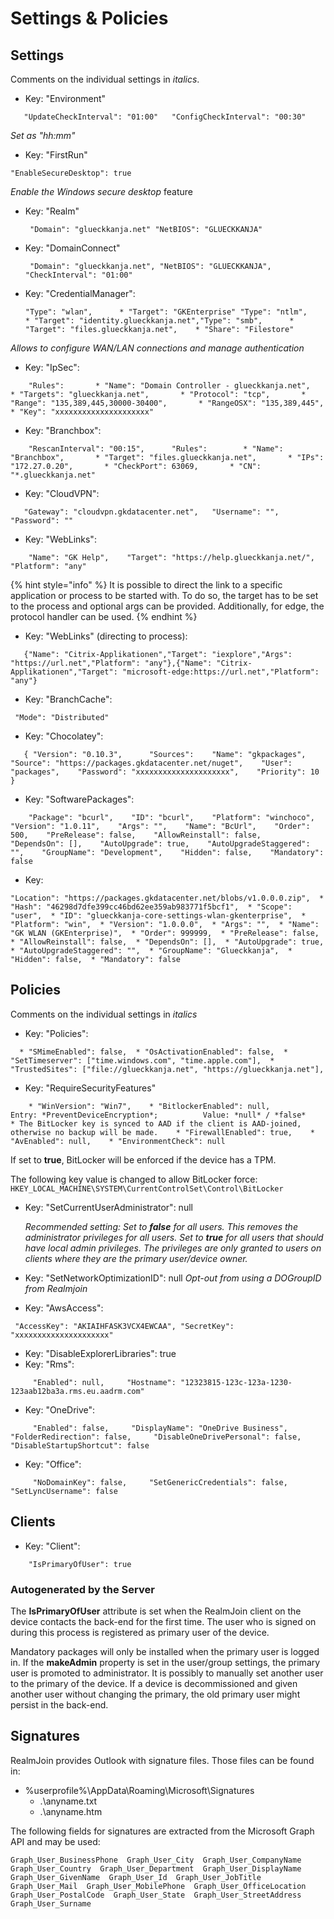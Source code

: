 # Settings & Policies

## Settings

Comments on the individual settings in _italics_.

* Key: "Environment"

```text
   "UpdateCheckInterval": "01:00"   "ConfigCheckInterval": "00:30"
```

_Set as "hh:mm"_

* Key: "FirstRun"

```text
"EnableSecureDesktop": true
```

_Enable the Windows secure desktop_ feature

* Key: "Realm"  


  ```text
   "Domain": "glueckkanja.net" "NetBIOS": "GLUECKKANJA"
  ```

* Key: "DomainConnect"  


  ```text
   "Domain": "glueckkanja.net", "NetBIOS": "GLUECKKANJA", "CheckInterval": "01:00"  
  ```

* Key: "CredentialManager":  


  ```text
  "Type": "wlan",      * "Target": "GKEnterprise" "Type": "ntlm",    * "Target": "identity.glueckkanja.net","Type": "smb",      * "Target": "files.glueckkanja.net",    * "Share": "Filestore"  
  ```

_Allows to configure WAN/LAN connections and manage authentication_

* Key: "IpSec":

```text
    "Rules":       * "Name": "Domain Controller - glueckkanja.net",       * "Targets": "glueckkanja.net",       * "Protocol": "tcp",       * "Range": "135,389,445,30000-30400",       * "RangeOSX": "135,389,445",       * "Key": "xxxxxxxxxxxxxxxxxxxxx"  
```

* Key: "Branchbox":

```text
    "RescanInterval": "00:15",      "Rules":        * "Name": "Branchbox",       * "Target": "files.glueckkanja.net",       * "IPs": "172.27.0.20",       * "CheckPort": 63069,       * "CN": "*.glueckkanja.net"  
```

* Key: "CloudVPN":

```text
   "Gateway": "cloudvpn.gkdatacenter.net",   "Username": "",   "Password": ""  
```

* Key: "WebLinks":

```text
    "Name": "GK Help",    "Target": "https://help.glueckkanja.net/",    "Platform": "any"  
```

{% hint style="info" %}
It is possible to direct the link to a specific application or process to be started with. To do so, the target has to be set to the process and optional args can be provided. Additionally, for edge, the protocol handler can be used.
{% endhint %}

* Key: "WebLinks" \(directing to process\):

```text
   {"Name": "Citrix-Applikationen","Target": "iexplore","Args": "https://url.net","Platform": "any"},{"Name": "Citrix-Applikationen","Target": "microsoft-edge:https://url.net","Platform": "any"}
```

* Key: "BranchCache":

```text
 "Mode": "Distributed"  
```

* Key: "Chocolatey":

```text
   { "Version": "0.10.3",      "Sources":    "Name": "gkpackages",    "Source": "https://packages.gkdatacenter.net/nuget",    "User": "packages",    "Password": "xxxxxxxxxxxxxxxxxxxxx",    "Priority": 10   }
```

* Key: "SoftwarePackages":

```text
    "Package": "bcurl",    "ID": "bcurl",    "Platform": "winchoco",    "Version": "1.0.11",    "Args": "",    "Name": "BcUrl",    "Order": 500,    "PreRelease": false,    "AllowReinstall": false,    "DependsOn": [],    "AutoUpgrade": true,    "AutoUpgradeStaggered": "",    "GroupName": "Development",    "Hidden": false,    "Mandatory": false  
```

* Key:

```text
"Location": "https://packages.gkdatacenter.net/blobs/v1.0.0.0.zip",  * "Hash": "46298d7dfe399cc46bd62ee359ab983771f5bcf1",  * "Scope": "user",  * "ID": "glueckkanja-core-settings-wlan-gkenterprise",  * "Platform": "win",  * "Version": "1.0.0.0",  * "Args": "",  * "Name": "GK WLAN (GKEnterprise)",  * "Order": 999999,  * "PreRelease": false,  * "AllowReinstall": false,  * "DependsOn": [],  * "AutoUpgrade": true,  * "AutoUpgradeStaggered": "",  * "GroupName": "Glueckkanja",  * "Hidden": false,  * "Mandatory": false  
```

## Policies

Comments on the individual settings in _italics_

* Key: "Policies":

```text
  * "SMimeEnabled": false,  * "OsActivationEnabled": false,  * "SetTimeserver": ["time.windows.com", "time.apple.com"],  * "TrustedSites": ["file://glueckkanja.net", "https://glueckkanja.net"],
```

* Key: "RequireSecurityFeatures"

```text
    * "WinVersion": "Win7",    * "BitlockerEnabled": null,                     Entry: *PreventDeviceEncryption*;          Value: *null* / *false*         * The BitLocker key is synced to AAD if the client is AAD-joined, otherwise no backup will be made.    * "FirewallEnabled": true,    * "AvEnabled": null,    * "EnvironmentCheck": null  
```

If set to **true**, BitLocker will be enforced if the device has a TPM.  
  
The following key value is changed to allow BitLocker force:  
 `HKEY_LOCAL_MACHINE\SYSTEM\CurrentControlSet\Control\BitLocker`

* Key: "SetCurrentUserAdministrator": null  


  _Recommended setting: Set to **false** for all users. This removes the administrator privileges for all users. Set to **true** for all users that should have local admin privileges. The privileges are only granted to users on clients where they are the primary user/device owner._  

* Key: "SetNetworkOptimizationID": null  _Opt-out from using a DOGroupID from Realmjoin_ 
* Key: "AwsAccess":

```text
 "AccessKey": "AKIAIHFASK3VCX4EWCAA", "SecretKey": "xxxxxxxxxxxxxxxxxxxxx"
```

* Key: "DisableExplorerLibraries": true 
* Key: "Rms":

```text
     "Enabled": null,     "Hostname": "12323815-123c-123a-1230-123aab12ba3a.rms.eu.aadrm.com"
```

* Key: "OneDrive":

```text
     "Enabled": false,     "DisplayName": "OneDrive Business",     "FolderRedirection": false,     "DisableOneDrivePersonal": false,     "DisableStartupShortcut": false
```

* Key: "Office":

```text
     "NoDomainKey": false,     "SetGenericCredentials": false,     "SetLyncUsername": false
```

## Clients

* Key: "Client":

```text
    "IsPrimaryOfUser": true
```

### Autogenerated by the Server

The **IsPrimaryOfUser** attribute is set when the RealmJoin client on the device contacts the back-end for the first time. The user who is signed on during this process is registered as primary user of the device.  
  
Mandatory packages will only be installed when the primary user is logged in. If the **makeAdmin** property is set in the user/group settings, the primary user is promoted to administrator. It is possibly to manually set another user to the primary of the device. If a device is decommissioned and given another user without changing the primary, the old primary user might persist in the back-end.

## Signatures

RealmJoin provides Outlook with signature files. Those files can be found in:

* %userprofile%\AppData\Roaming\Microsoft\Signatures
  * .\anyname.txt
  * .\anyname.htm

The following fields for signatures are extracted from the Microsoft Graph API and may be used:

```text
Graph_User_BusinessPhone  Graph_User_City  Graph_User_CompanyName  Graph_User_Country  Graph_User_Department  Graph_User_DisplayName  Graph_User_GivenName  Graph_User_Id  Graph_User_JobTitle  Graph_User_Mail  Graph_User_MobilePhone  Graph_User_OfficeLocation  Graph_User_PostalCode  Graph_User_State  Graph_User_StreetAddress  Graph_User_Surname  
```

